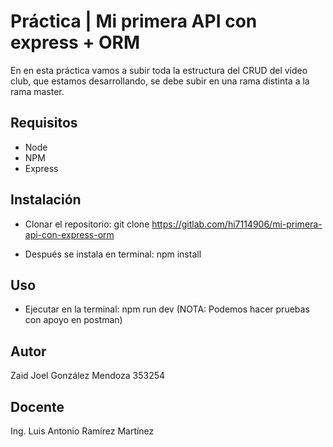 # Práctica | Mi primera API con express + ORM

En en esta práctica vamos a subir toda la estructura del CRUD del video club, que estamos desarrollando, 
se debe subir en una rama distinta a la rama master.

## Requisitos

- Node
- NPM
- Express

## Instalación 

- Clonar el repositorio:
  git clone https://gitlab.com/hi7114906/mi-primera-api-con-express-orm

- Después se instala en terminal:
  npm install

## Uso 

- Ejecutar en la terminal:
  npm run dev (NOTA: Podemos hacer pruebas con apoyo en postman)

## Autor

Zaid Joel González Mendoza 353254

## Docente

Ing. Luis Antonio Ramírez Martínez


